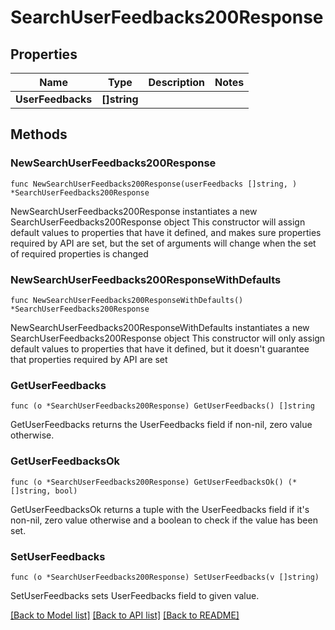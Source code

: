 # SearchUserFeedbacks200Response

## Properties

Name | Type | Description | Notes
------------ | ------------- | ------------- | -------------
**UserFeedbacks** | **[]string** |  | 

## Methods

### NewSearchUserFeedbacks200Response

`func NewSearchUserFeedbacks200Response(userFeedbacks []string, ) *SearchUserFeedbacks200Response`

NewSearchUserFeedbacks200Response instantiates a new SearchUserFeedbacks200Response object
This constructor will assign default values to properties that have it defined,
and makes sure properties required by API are set, but the set of arguments
will change when the set of required properties is changed

### NewSearchUserFeedbacks200ResponseWithDefaults

`func NewSearchUserFeedbacks200ResponseWithDefaults() *SearchUserFeedbacks200Response`

NewSearchUserFeedbacks200ResponseWithDefaults instantiates a new SearchUserFeedbacks200Response object
This constructor will only assign default values to properties that have it defined,
but it doesn't guarantee that properties required by API are set

### GetUserFeedbacks

`func (o *SearchUserFeedbacks200Response) GetUserFeedbacks() []string`

GetUserFeedbacks returns the UserFeedbacks field if non-nil, zero value otherwise.

### GetUserFeedbacksOk

`func (o *SearchUserFeedbacks200Response) GetUserFeedbacksOk() (*[]string, bool)`

GetUserFeedbacksOk returns a tuple with the UserFeedbacks field if it's non-nil, zero value otherwise
and a boolean to check if the value has been set.

### SetUserFeedbacks

`func (o *SearchUserFeedbacks200Response) SetUserFeedbacks(v []string)`

SetUserFeedbacks sets UserFeedbacks field to given value.



[[Back to Model list]](../README.md#documentation-for-models) [[Back to API list]](../README.md#documentation-for-api-endpoints) [[Back to README]](../README.md)


